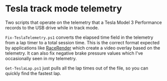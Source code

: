 # Tesla track mode telemetry

Two scripts that operate on the telemetry that a Tesla Model 3 Performance records to the USB drive
while in track mode.

`Fix-TeslaTelemetry.ps1` converts the elapsed time field in the telemetry from a lap timer to a
total session time. This is the correct format expected by applications like
[RaceRender](https://racerender.com/) which create a video overlay based on the telemetry. It can
also fix negative brake pressure values which I've occasionally seen in my telemetry.

`Get-TeslaLap.ps1` just pulls all the lap times out of the file, so you can quickly find the fastest
lap.
